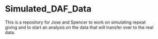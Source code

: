 # Simulated_DAF_Data
This is a repository for Jose and Spencer to work on simulating repeat giving and to start an analysis on the data that will transfer over to the real data.
